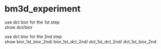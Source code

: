 # bm3d_experiment

use dct bior for the 1st step  
show dct/bior

use dct bior for the 2nd step  
show bior_1st_bior_2nd/ bior_1st_dct_2nd/ dct_1st_dct_2nd/ dct_1st_bior_2nd